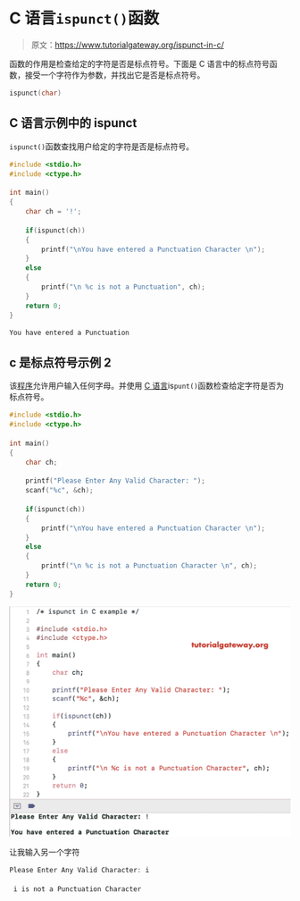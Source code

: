 # C 语言`ispunct()`函数

> 原文：<https://www.tutorialgateway.org/ispunct-in-c/>

函数的作用是检查给定的字符是否是标点符号。下面是 C 语言中的标点符号函数，接受一个字符作为参数，并找出它是否是标点符号。

```c
ispunct(char)
```

## C 语言示例中的 ispunct

`ispunct()`函数查找用户给定的字符是否是标点符号。

```c
#include <stdio.h>
#include <ctype.h>

int main()
{
    char ch = '!';

    if(ispunct(ch))
    {
        printf("\nYou have entered a Punctuation Character \n");
    }
    else
    {
        printf("\n %c is not a Punctuation", ch);
    }
    return 0;
}
```

```c
You have entered a Punctuation
```

## c 是标点符号示例 2

该[程序](https://www.tutorialgateway.org/c-programming-examples/)允许用户输入任何字母。并使用 [C 语言](https://www.tutorialgateway.org/c-programming/)is`punt()`函数检查给定字符是否为标点符号。

```c
#include <stdio.h>
#include <ctype.h>

int main()
{
    char ch;

    printf("Please Enter Any Valid Character: ");
    scanf("%c", &ch);

    if(ispunct(ch))
    {
        printf("\nYou have entered a Punctuation Character \n");
    }
    else
    {
        printf("\n %c is not a Punctuation Character \n", ch);
    }
    return 0;
}
```

![ispunct in C programming 2](img/8ace629cd83b99f1015e736d78dc0bc0.png)

让我输入另一个字符

```c
Please Enter Any Valid Character: i

 i is not a Punctuation Character 
```
